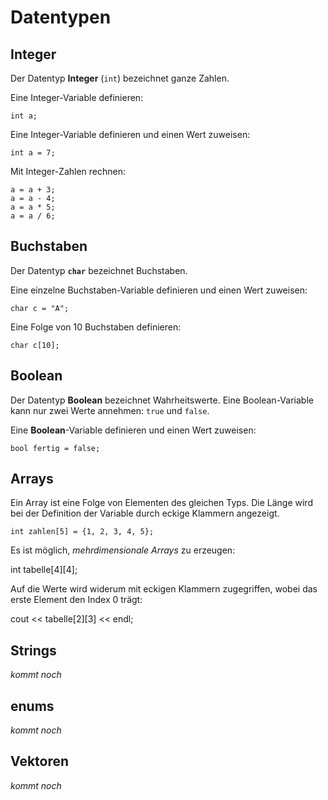 
# Datentypen

## Integer

Der Datentyp **Integer** (`int`) bezeichnet ganze Zahlen.

Eine Integer-Variable definieren:

    int a;

Eine Integer-Variable definieren und einen Wert zuweisen:

    int a = 7;

Mit Integer-Zahlen rechnen:

    a = a + 3;
    a = a - 4;
    a = a * 5;
    a = a / 6;


## Buchstaben

Der Datentyp **`char`** bezeichnet Buchstaben.

Eine einzelne Buchstaben-Variable definieren und einen Wert zuweisen:

    char c = "A";

Eine Folge von 10 Buchstaben definieren:

    char c[10];


## Boolean

Der Datentyp **Boolean** bezeichnet Wahrheitswerte. 
Eine Boolean-Variable kann nur zwei Werte annehmen: 
`true` und `false`.

Eine **Boolean**-Variable definieren und einen Wert zuweisen:

    bool fertig = false;

## Arrays

Ein Array ist eine Folge von Elementen des gleichen Typs. Die Länge wird bei der Definition der Variable durch eckige Klammern angezeigt.

    int zahlen[5] = {1, 2, 3, 4, 5};

Es ist möglich, *mehrdimensionale Arrays* zu erzeugen:

   int tabelle[4][4];

Auf die Werte wird widerum mit eckigen Klammern zugegriffen, wobei das erste Element den Index 0 trägt:

   cout << tabelle[2][3] << endl;

## Strings

*kommt noch*

## enums

*kommt noch*

## Vektoren

*kommt noch*
